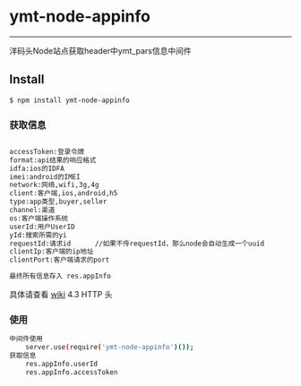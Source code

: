 # ymt-node-appinfo
---
洋码头Node站点获取header中ymt_pars信息中间件

## Install
```bash
$ npm install ymt-node-appinfo
```

### 获取信息
```bash

accessToken:登录令牌
format:api结果的响应格式
idfa:ios的IDFA
imei:android的IMEI
network:网络,wifi,3g,4g
client:客户端,ios,android,h5
type:app类型,buyer,seller
channel:渠道
os:客户端操作系统
userId:用户UserID
yId:搜索所需的yi
requestId:请求id      //如果不传requestId，那么node会自动生成一个uuid
clientIp:客户端的ip地址
clientPort:客户端请求的port

最终所有信息存入 res.appInfo
```
具体请查看 [wiki](http://wiki.ymatou.cn:8090/pages/viewpage.action?pageId=17401812) 4.3 HTTP 头

### 使用
```bash
中间件使用
    server.use(require('ymt-node-appinfo')());
获取信息
    res.appInfo.userId
    res.appInfo.accessToken
```